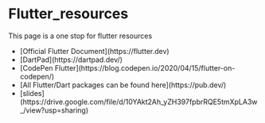 # Flutter_resources
This page is a one stop for flutter resources

<ul>
<li>[Official Flutter Document](https://flutter.dev)</li>
<li>[DartPad](https://dartpad.dev/)</li>
<li>[CodePen Flutter](https://blog.codepen.io/2020/04/15/flutter-on-codepen/)</li>
<li>[All Flutter/Dart packages can be found here](https://pub.dev/)</li>
<li>[slides](https://drive.google.com/file/d/10YAkt2Ah_yZH397fpbrRQE5tmXpLA3w_/view?usp=sharing)</li>
